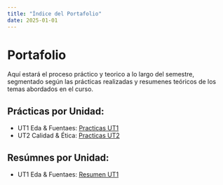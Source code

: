 ```yaml
---
title: "Índice del Portafolio"
date: 2025-01-01
---
```


# **Portafolio**

Aquí estará el proceso práctico y teorico a lo largo del semestre, segmentado según las prácticas realizadas y resumenes teóricos de los temas abordados en el curso. 


## **Prácticas por Unidad:**

- UT1 Eda & Fuentaes: [Practicas UT1](UT1/01-Main.md)
- UT2 Calidad & Ética: [Practicas UT2](UT2/02-Main.md)


## **Resúmnes por Unidad:**

- UT1 Eda & Fuentaes: [Resumen UT1](https://nbviewer.org/github/MatiasJorda/INGENIERIA-DATOS/blob/main/docs/portfolio/UT1/IRat_1.ipynb)
